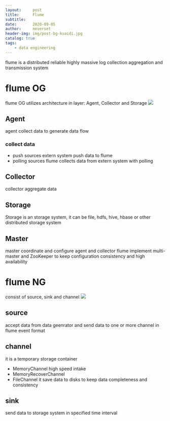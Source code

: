 ```yaml
---
layout:     post
title:      Flume
subtitle:   
date:       2020-09-05
author:     neverset
header-img: img/post-bg-kuaidi.jpg
catalog: true
tags:
    - data engineering
---
```


flume is a distributed reliable highly massive log collection aggregation and transmission system
# flume OG
flume OG utilizes architecture in layer: Agent, Collector and Storage
![](https://raw.githubusercontent.com/neverset123/cloudimg/master/2020100904849.png)
## Agent
agent collect data to generate data flow
### collect data
* push sources
extern system push data to flume
* polling sources
flume collects data from extern system with polling
## Collector
collector aggregate data
## Storage
Storage is an storage system, it can be file, hdfs, hive, hbase or other distributed storage system
## Master
master coordinate and configure agent and collector
flume implement multi-master and ZooKeeper to keep configuration consistency and high availability
# flume NG
consist of source, sink and channel
![](https://raw.githubusercontent.com/neverset123/cloudimg/master/202049587568924.png)
## source
accept data from data geenrator and send data to one or more channel in flume event format
## channel
it is a temporary storage container
* MemoryChannel
high speed intake
* MemoryRecoverChannel
* FileChannel
it save data to disks to keep data completeness and consistency
## sink
send data to storage system in specified time interval